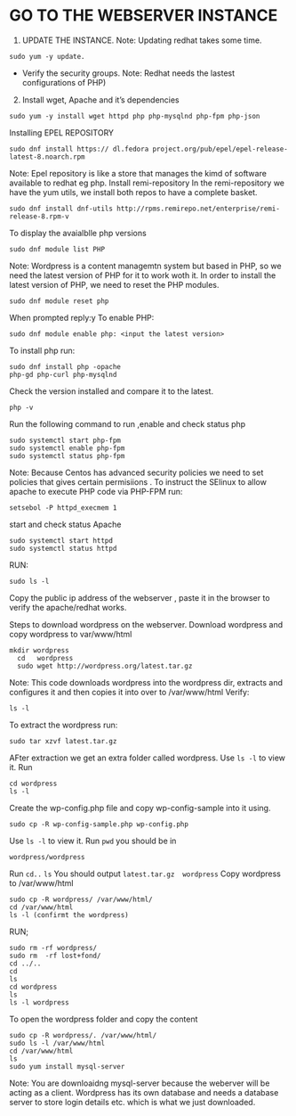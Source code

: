 # GO TO THE WEBSERVER INSTANCE
1. UPDATE THE INSTANCE. 
Note: Updating redhat takes some time.
````
sudo yum -y update.
````
* Verify the security groups.
Note: Redhat needs the lastest configurations of PHP)

2. Install wget, Apache and it’s dependencies
 ````
sudo yum -y install wget httpd php php-mysqlnd php-fpm php-json
````
Installing EPEL REPOSITORY
````
sudo dnf install https:// dl.fedora project.org/pub/epel/epel-release-latest-8.noarch.rpm
````
Note: Epel repository is like a store that manages the kimd of software available to redhat eg php.
Install remi-repository
In the remi-repository we have the yum utils, we install both repos to have a complete basket.
````
sudo dnf install dnf-utils http://rpms.remirepo.net/enterprise/remi-release-8.rpm-v
````
To display the avaialblle php versions 
````
sudo dnf module list PHP
````
Note: Wordpress is a content managemtn system but based in PHP, so we need the latest version of PHP for it to work woth it.
In order to install the latest version of PHP, we need to reset the PHP modules.
````
sudo dnf module reset php
````
When prompted reply:y 
To enable PHP:
````
sudo dnf module enable php: <input the latest version>
````
To install php run:
````
sudo dnf install php -opache
php-gd php-curl php-mysqlnd
````
Check the version installed and compare it to the latest.
````
php -v
````
Run the following command to run ,enable and check status php
````
sudo systemctl start php-fpm
sudo systemctl enable php-fpm
sudo systemctl status php-fpm
````
Note: Because Centos has advanced security policies we need to set policies that gives certain permisiions .
To instruct the SElinux to allow apache to execute PHP code via PHP-FPM run:
````
setsebol -P httpd_execmem 1
````

start and check status Apache
````
sudo systemctl start httpd
sudo systemctl status httpd
````
RUN:
````
sudo ls -l
````
Copy the public ip address of the webserver , paste it in the browser to verify the apache/redhat works.

Steps to download wordpress on the webserver.
Download wordpress and copy wordpress to var/www/html
````
mkdir wordpress
  cd   wordpress
  sudo wget http://wordpress.org/latest.tar.gz
````
Note: This code downloads wordpress into the wordpress dir, extracts and configures it and then copies it into over to /var/www/html
Verify:
````
ls -l
````
To extract the wordpress run:
````
sudo tar xzvf latest.tar.gz
````
AFter extraction we get an extra folder called wordpress.
Use ``ls -l`` to view it.
Run
````
cd wordpress
ls -l
````
Create the wp-config.php file and copy wp-config-sample into it using.
````
sudo cp -R wp-config-sample.php wp-config.php
````
Use ``ls -l`` to view it.
Run ``pwd`` you should be in 
````
wordpress/wordpress
````
Run ``cd..``
``ls``
You should output
``latest.tar.gz  wordpress``
Copy wordpress to /var/www/html
````
sudo cp -R wordpress/ /var/www/html/
cd /var/www/html
ls -l (confirmt the wordpress)
````

RUN;
````
sudo rm -rf wordpress/
sudo rm  -rf lost+fond/
cd ../..
cd
ls
cd wordpress
ls
ls -l wordpress
````

To open the wordpress folder and copy the content
````
sudo cp -R wordpress/. /var/www/html/
sudo ls -l /var/www/html
cd /var/www/html
ls
sudo yum install mysql-server
````
Note: You are downloaidng mysql-server because the weberver will be acting as a client.
Wordpress has its own database and needs a database server to store login details etc. which is what we just downloaded.



